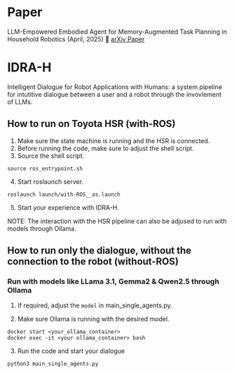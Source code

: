 # Paper
LLM-Empowered Embodied Agent for Memory-Augmented Task Planning in Household Robotics (April, 2025) 🔗 [arXiv Paper](https://arxiv.org/abs/2504.21716)  

# IDRA-H
Intelligent Dialogue for Robot Applications with Humans: a system pipeline for intutitive dialogue between a user and a robot through the invovlement of LLMs.

## How to run on Toyota HSR (with-ROS)

1. Make sure the state machine is running and the HSR is connected.
2. Before running the code, make sure to adjust the shell script. 
3. Source the shell script.

```
source ros_entrypoint.sh 
```

4. Start roslaunch server.
```
roslaunch launch/with-ROS__as.launch
```

5. Start your experience with IDRA-H.

NOTE: The interaction with the HSR pipeline can also be adjused to run with models through Ollama.


## How to run only the dialogue, without the connection to the robot (without-ROS)
### Run with models like LLama 3.1, Gemma2 & Qwen2.5 through Ollama

1. If required, adjust the `model` in main_single_agents.py.

2. Make sure Ollama is running with the desired model.

```
docker start <your_ollama_container>
docker exec -it <your ollama_container> bash
```

3. Run the code and start your dialogue
```
python3 main_single_agents.py
```
